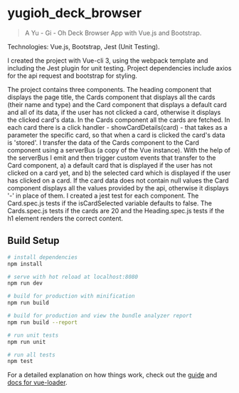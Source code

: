 # yugioh_deck_browser

> A Yu - Gi - Oh Deck Browser App with Vue.js and Bootstrap.

Technologies: Vue.js, Bootstrap, Jest (Unit Testing).

I created the project with Vue-cli 3, using the webpack template and including the Jest plugin for unit testing. Project dependencies include axios for the api request and bootstrap for styling. 

The project contains three components. The heading component that displays the page title, the Cards component that displays all the cards (their name and type) and the Card component that displays a default card and all of its data, if the user has not clicked a card, otherwise it displays the clicked card's data. In the Cards component all the cards are fetched. In each card there is a click handler - showCardDetails(card) - that takes as a parameter the specific card, so that when a card is clicked the card's data is 'stored'. I transfer the data of the Cards component to the Card component using a serverBus (a copy of the Vue instance). With the help of the serverBus I emit and then trigger custom events that transfer to the Card component, a) a default card that is displayed if the user has not clicked on a card yet, and b) the selected card which is displayed if the user has clicked on a card. If the card data does not contain null values the Card component displays all the values provided by the api, otherwise it displays '-' in place of them. 
I created a jest test for each component. The Card.spec.js tests if the isCardSelected variable defaults to false. The Cards.spec.js tests if the cards are 20 and the Heading.spec.js tests if the h1 element renders the correct content.


## Build Setup

``` bash
# install dependencies
npm install

# serve with hot reload at localhost:8080
npm run dev

# build for production with minification
npm run build

# build for production and view the bundle analyzer report
npm run build --report

# run unit tests
npm run unit

# run all tests
npm test
```

For a detailed explanation on how things work, check out the [guide](http://vuejs-templates.github.io/webpack/) and [docs for vue-loader](http://vuejs.github.io/vue-loader).
